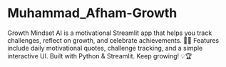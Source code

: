 # Muhammad_Afham-Growth
Growth Mindset AI is a motivational Streamlit app that helps you track challenges, reflect on growth, and celebrate achievements. 🌱🚀 Features include daily motivational quotes, challenge tracking, and a simple interactive UI. Built with Python &amp; Streamlit. Keep growing! 💡🏆
